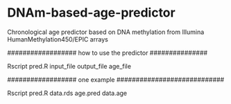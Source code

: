 # DNAm-based-age-predictor
Chronological age predictor based on DNA methylation from Illumina HumanMethylation450/EPIC arrays 


################## how to use the predictor ###############

Rscript pred.R input_file output_file age_file


################## one example ############################

Rscript pred.R data.rds age.pred data.age
